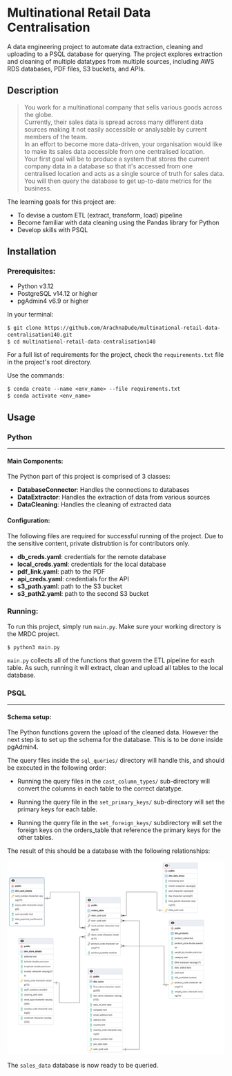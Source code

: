 # Multinational Retail Data Centralisation

A data engineering project to automate data extraction, cleaning and uploading to a PSQL database for querying. The project explores extraction and cleaning of multiple datatypes from multiple sources, including AWS RDS databases, PDF files, S3 buckets, and APIs.

## Description

> You work for a multinational company that sells various goods across the globe. <br>
> Currently, their sales data is spread across many different data sources making it not easily accessible or analysable by current members of the team. <br>
> In an effort to become more data-driven, your organisation would like to make its sales data accessible from one centralised location.<br>
> Your first goal will be to produce a system that stores the current company data in a database so that it's accessed from one centralised location and acts as a single source of truth for sales data.<br>
> You will then query the database to get up-to-date metrics for the business.

The learning goals for this project are:

- To devise a custom ETL (extract, transform, load) pipeline
- Become familiar with data cleaning using the Pandas library for Python
- Develop skills with PSQL

## Installation

### Prerequisites:

- Python v3.12
- PostgreSQL v14.12 or higher
- pgAdmin4 v6.9 or higher

In your terminal:

```
$ git clone https://github.com/ArachnaDude/multinational-retail-data-centralisation140.git
$ cd multinational-retail-data-centralisation140
```

For a full list of requirements for the project, check the `requirements.txt` file in the project's root directory.

Use the commands:

```
$ conda create --name <env_name> --file requirements.txt
$ conda activate <env_name>
```

## Usage

### Python

---

#### Main Components:

The Python part of this project is comprised of 3 classes:

- **DatabaseConnector**: Handles the connections to databases
- **DataExtractor**: Handles the extraction of data from various sources
- **DataCleaning**: Handles the cleaning of extracted data

#### Configuration:

The following files are required for successful running of the project. Due to the sensitive content, private distrubtion is for contributors only.

- **db_creds.yaml**: credentials for the remote database
- **local_creds.yaml**: credentials for the local database
- **pdf_link.yaml**: path to the PDF
- **api_creds.yaml**: credentials for the API
- **s3_path.yaml**: path to the S3 bucket
- **s3_path2.yaml**: path to the second S3 bucket

### Running:

To run this project, simply run `main.py`. Make sure your working directory is the MRDC project.

```
$ python3 main.py
```

`main.py` collects all of the functions that govern the ETL pipeline for each table. As such, running it will extract, clean and upload all tables to the local database.

### PSQL

---

#### Schema setup:

The Python functions govern the upload of the cleaned data. However the next step is to set up the schema for the database. This is to be done inside pgAdmin4.

The query files inside the `sql_queries/` directory will handle this, and should be executed in the following order:

- Running the query files in the `cast_column_types/` sub-directory will convert the columns in each table to the correct datatype.

- Running the query file in the `set_primary_keys/` sub-directory will set the primary keys for each table.

- Running the query file in the `set_foreign_keys/` subdirectory will set the foreign keys on the orders_table that reference the primary keys for the other tables.

The result of this should be a database with the following relationships:

![erd_for_sales_data](./imgs/erd_for_database.png)

The `sales_data` database is now ready to be queried.
